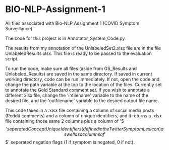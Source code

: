 # BIO-NLP-Assignment-1
All files associated with Bio-NLP Assignment 1 (COVID Symptom Surveillance) 

The code for this project is in Annotator_System_Code.py.

The results from my annotation of the UnlabeledSet2.xlsx file are in the file UnlabeledResults.xlsx. This file is ready to be passed to the evaluation script.

To run the code, make sure all files (aside from GS_Results and Unlabeled_Results) are saved in the same directory. If saved in current working directory, code can be run immediately. If not, open the code and change the path variable at the top to the location of the files. Currently set to annotate the Gold Standard comment set. If you wish to annotate a different xlsx file, change the 'infilename' variable to the name of the desired file, and the 'outfilename' variable to the desired output file name. 

This code takes in a .xlsx file containing a column of social media posts (Reddit comments) and a column of unique identifiers, and it returns a .xlsx file containing those same 2 columns plus a column of '$$$' seperated Concept Unique Identifiers (defined in the Twitter Symptom Lexicon) as well as a columns of '$$$' seperated negation flags (1 if symptom is negated, 0 if not). 
